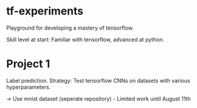 # tf-experiments
Playground for developing a mastery of tensorflow.

Skill level at start: Familiar with tensorflow, advanced at python.

# Project 1
Label prediction.
Strategy: Test tensorflow CNNs on datasets with various hyperparameters.

-> Use mnist dataset (seperate repository) - Limited work until August 11th
